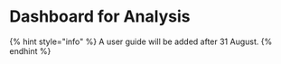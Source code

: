 # Dashboard for Analysis

{% hint style="info" %}
A user guide will be added after 31 August.
{% endhint %}
